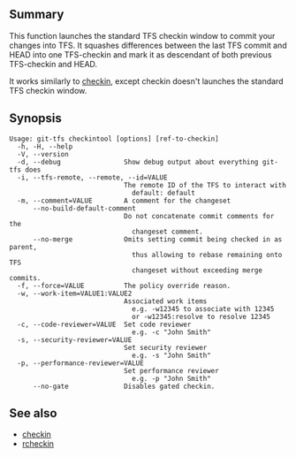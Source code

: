 ## Summary

This function launches the standard TFS checkin window to commit your changes into TFS. It squashes differences between the last TFS commit and HEAD into one TFS-checkin and mark it as descendant of both previous TFS-checkin and HEAD.

It works similarly to [checkin](checkin.md), except checkin doesn't launches the standard TFS checkin window.

## Synopsis

    Usage: git-tfs checkintool [options] [ref-to-checkin]
      -h, -H, --help
      -V, --version
      -d, --debug                Show debug output about everything git-tfs does
      -i, --tfs-remote, --remote, --id=VALUE
                                 The remote ID of the TFS to interact with
                                   default: default
      -m, --comment=VALUE        A comment for the changeset
          --no-build-default-comment
                                 Do not concatenate commit comments for the
                                   changeset comment.
          --no-merge             Omits setting commit being checked in as parent,
                                   thus allowing to rebase remaining onto TFS
                                   changeset without exceeding merge commits.
      -f, --force=VALUE          The policy override reason.
      -w, --work-item=VALUE1:VALUE2
                                 Associated work items
                                   e.g. -w12345 to associate with 12345
                                   or -w12345:resolve to resolve 12345
      -c, --code-reviewer=VALUE  Set code reviewer
                                   e.g. -c "John Smith"
      -s, --security-reviewer=VALUE
                                 Set security reviewer
                                   e.g. -s "John Smith"
      -p, --performance-reviewer=VALUE
                                 Set performance reviewer
                                   e.g. -p "John Smith"
          --no-gate              Disables gated checkin.

## See also

* [checkin](checkin.md)
* [rcheckin](rcheckin.md)

